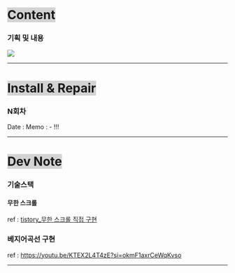 # <span style="background:lightgray">Content</span>

### 기획 및 내용

![](Pasted%20image%2020250407111114.png)

---
# <span style="background:lightgray">Install & Repair</span>
### N회차
Date : 
Memo :
	- !!!

---
# <span style="background:lightgray">Dev Note</span>

### 기술스택

#### 무한 스크롤
ref : [tistory_무한 스크롤 직접 구현](https://ruyagames.tistory.com/41)

### 베지어곡선 구현
ref : https://youtu.be/KTEX2L4T4zE?si=okmF1axrCeWqKvso

---
